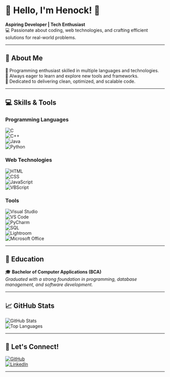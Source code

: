 # 🌟 **Hello, I'm Henock!** 🌟  
**Aspiring Developer | Tech Enthusiast**  
💻 Passionate about coding, web technologies, and crafting efficient solutions for real-world problems.  

---

## 🚀 **About Me**  
🔹 Programming enthusiast skilled in multiple languages and technologies.  
🔹 Always eager to learn and explore new tools and frameworks.  
🔹 Dedicated to delivering clean, optimized, and scalable code.  

---

## 💻 **Skills & Tools**  

### **Programming Languages**  
![C](https://img.shields.io/badge/C-%2300599C.svg?style=for-the-badge&logo=c&logoColor=white)  
![C++](https://img.shields.io/badge/C++-%2300599C.svg?style=for-the-badge&logo=c%2B%2B&logoColor=white)  
![Java](https://img.shields.io/badge/Java-%23ED8B00.svg?style=for-the-badge&logo=java&logoColor=white)  
![Python](https://img.shields.io/badge/Python-%233776AB.svg?style=for-the-badge&logo=python&logoColor=white)  

### **Web Technologies**  
![HTML](https://img.shields.io/badge/HTML-%23E34F26.svg?style=for-the-badge&logo=html5&logoColor=white)  
![CSS](https://img.shields.io/badge/CSS-%231572B6.svg?style=for-the-badge&logo=css3&logoColor=white)  
![JavaScript](https://img.shields.io/badge/JavaScript-%23F7DF1E.svg?style=for-the-badge&logo=javascript&logoColor=black)  
![VBScript](https://img.shields.io/badge/VBScript-%23007396.svg?style=for-the-badge&logoColor=white)  

### **Tools**  
![Visual Studio](https://img.shields.io/badge/Visual%20Studio-%235C2D91.svg?style=for-the-badge&logo=visual%20studio&logoColor=white)  
![VS Code](https://img.shields.io/badge/VS%20Code-%23007ACC.svg?style=for-the-badge&logo=visual%20studio%20code&logoColor=white)  
![PyCharm](https://img.shields.io/badge/PyCharm-%23000000.svg?style=for-the-badge&logo=pycharm&logoColor=white)  
![SQL](https://img.shields.io/badge/SQL-%23CC2927.svg?style=for-the-badge&logo=microsoft%20sql%20server&logoColor=white)  
![Lightroom](https://img.shields.io/badge/Lightroom-%230062F1.svg?style=for-the-badge&logo=adobe%20lightroom&logoColor=white)  
![Microsoft Office](https://img.shields.io/badge/Microsoft%20Office-%23D83B01.svg?style=for-the-badge&logo=microsoft-office&logoColor=white)  

---

## 🎯 **Education**  
🎓 **Bachelor of Computer Applications (BCA)**  
*Graduated with a strong foundation in programming, database management, and software development.*

---

## 📈 **GitHub Stats**  
![GitHub Stats](https://github-readme-stats.vercel.app/api?username=henockjoy&show_icons=true&theme=radical)  
![Top Languages](https://github-readme-stats.vercel.app/api/top-langs/?username=henockjoy&layout=compact&theme=radical)  

---

## 🌟 **Let's Connect!**  
[![GitHub](https://img.shields.io/badge/GitHub-%23121011.svg?style=for-the-badge&logo=github&logoColor=white)](https://github.com/henockjoy)  
[![LinkedIn](https://img.shields.io/badge/LinkedIn-%230077B5.svg?style=for-the-badge&logo=linkedin&logoColor=white)]([https://linkedin.com/in/yourprofile](https://www.linkedin.com/in/henock-joy-017abb344/))  

---

